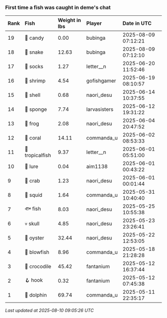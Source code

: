 ### First time a fish was caught in deme's chat

| Rank | Fish            | Weight in lbs | Player       | Date in UTC         |
|:-----|:----------------|:--------------|:-------------|:--------------------|
| 19   | 🍬 candy        | 0.00          | bubinga      | 2025-08-09 07:12:21 |
| 18   | 🐍 snake        | 12.63         | bubinga      | 2025-08-09 07:12:10 |
| 17   | 🧦 socks        | 1.27          | letter__n    | 2025-06-20 11:52:46 |
| 16   | 🦐 shrimp       | 4.54          | gofishgamer  | 2025-06-19 08:10:57 |
| 15   | 🐚 shell        | 0.68          | naori_desu   | 2025-06-14 10:37:55 |
| 14   | 🧽 sponge       | 7.74          | larvasisters | 2025-06-12 19:31:22 |
| 13   | 🐸 frog         | 2.08          | naori_desu   | 2025-06-04 20:47:52 |
| 12   | 🪸 coral        | 14.11         | commanda_u   | 2025-06-02 08:53:33 |
| 11   | 🐠 tropicalfish | 9.37          | letter__n    | 2025-06-01 05:51:00 |
| 10   | 🎏 lure         | 0.04          | aim1138      | 2025-06-01 00:43:22 |
| 9    | 🦀 crab         | 1.23          | naori_desu   | 2025-06-01 00:01:44 |
| 8    | 🦑 squid        | 1.64          | commanda_u   | 2025-05-31 10:40:40 |
| 7    | 🐟 fish         | 8.03          | naori_desu   | 2025-05-25 10:55:38 |
| 6    | 💀 skull        | 4.85          | naori_desu   | 2025-05-23 23:26:41 |
| 5    | 🦪 oyster       | 32.44         | naori_desu   | 2025-05-22 12:53:05 |
| 4    | 🐡 blowfish     | 8.96          | commanda_u   | 2025-05-18 21:28:28 |
| 3    | 🐊 crocodile    | 45.42         | fantanium    | 2025-05-12 16:37:44 |
| 2    | 🪝 hook         | 0.32          | fantanium    | 2025-05-12 07:45:38 |
| 1    | 🐬 dolphin      | 69.74         | commanda_u   | 2025-05-11 22:35:17 |

_Last updated at 2025-08-10 09:05:26 UTC_